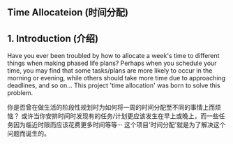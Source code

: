 Time Allocateion (时间分配)
----

## 1. Introduction (介绍)

Have you ever been troubled by how to allocate a week's time to different things when making phased life plans?
Perhaps when you schedule your time, you may find that some tasks/plans are more likely to occur in the morning or evening, 
while others should take more time due to approaching deadlines, and so on...
This project 'time allocation' was born to solve this problem.

你是否曾在做生活的阶段性规划时为如何将一周的时间分配至不同的事情上而烦恼？
或许当你安排时间时发现有的任务/计划更应该发生在早上或晚上，而一些任务因为临近时限而应该花费更多时间等等···
这个项目'时间分配'就是为了解决这个问题而诞生的。
